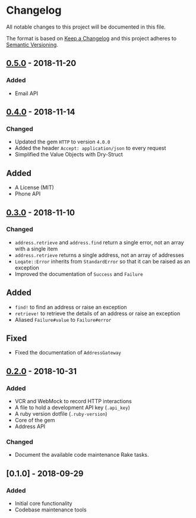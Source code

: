 # Changelog
All notable changes to this project will be documented in this file.

The format is based on [Keep a Changelog](http://keepachangelog.com/en/1.0.0/)
and this project adheres to [Semantic Versioning](http://semver.org/spec/v2.0.0.html).

## [0.5.0] - 2018-11-20
### Added
- Email API

## [0.4.0] - 2018-11-14
### Changed
- Updated the gem `HTTP` to version `4.0.0`
- Added the header `Accept: application/json` to every request
- Simplified the Value Objects with Dry-Struct

## Added
- A License (MIT)
- Phone API

## [0.3.0] - 2018-11-10
### Changed
- `address.retrieve` and `address.find` return a single error, not an array with a single item
- `address.retrieve` returns a single address, not an array of addresses
- `Loqate::Error` inherits from `StandardError` so that it can be raised as an exception
- Improved the documentation of `Success` and `Failure`

## Added
- `find!` to find an address or raise an exception
- `retrieve!` to retrieve the details of an address or raise an exception
- Aliased `Failure#value` to `Failure#error`

## Fixed
- Fixed the documentation of `AddressGateway`

## [0.2.0] - 2018-10-31
### Added
- VCR and WebMock to record HTTP interactions
- A file to hold a development API key (`.api_key`)
- A ruby version dotfile (`.ruby-version`)
- Core of the gem
- Address API

### Changed
- Document the available code maintenance Rake tasks.

## [0.1.0] - 2018-09-29
### Added
- Initial core functionality
- Codebase maintenance tools

[0.4.0]: https://github.com/wilsonsilva/loqate/compare/v0.4.0...v0.5.0
[0.5.0]: https://github.com/wilsonsilva/loqate/compare/v0.4.0...v0.5.0
[0.4.0]: https://github.com/wilsonsilva/loqate/compare/v0.3.0...v0.4.0
[0.3.0]: https://github.com/wilsonsilva/loqate/compare/v0.2.0...v0.3.0
[0.2.0]: https://github.com/wilsonsilva/loqate/compare/v0.1.0...v0.2.0
